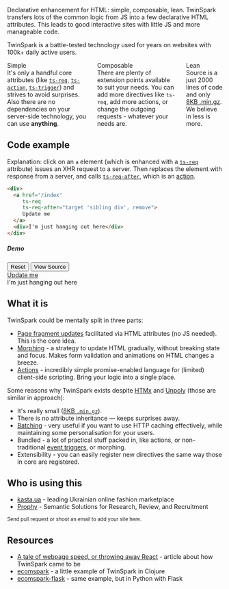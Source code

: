 <p>
  Declarative enhancement for HTML: simple, composable, lean. TwinSpark
  transfers lots of the common logic from JS into a few declarative HTML
  attributes. This leads to good interactive sites with little JS and more manageable
  code.
</p>

<p class="toast toast-primary text-center">
  TwinSpark is a battle-tested technology used for years on websites with 100k+
  daily active users.
</p>

<div class="columns">
  <div class="column col-4 col-xs-12">
    <div class="card back-logo" style="border: none">
      <div class="card-header h5">
        <span class="card-title">Simple</span>
      </div>
      <div class="card-body">
        It's only a handful core attributes (like
        <a href="api/ts-req/"><code class=nw>ts-req</code></a>,
        <a href="api/ts-action/"><code class=nw>ts-action</code></a>,
        <a href="api/ts-trigger/"><code class=nw>ts-trigger</code></a>)
        and strives to avoid surprises. Also there are no dependencies
        on your server-side technology, you can use <b>anything</b>.
      </div>
    </div>
  </div>

  <div class="column col-4 col-xs-12">
    <div class="card back-logo" style="border: none">
      <div class="card-header">
        <span class="card-title h5">Composable</span>
      </div>
      <div class="card-body">
        There are plenty of extension points available to suit your needs.
        You can add more directives like <code>ts-req</code>, add more actions,
        or change the outgoing requests - whatever your needs are.
      </div>
    </div>
  </div>

  <div class="column col-4 col-xs-12">
    <div class="card back-logo" style="border: none">
      <div class="card-header h5">
        <span class="card-title">Lean</span>
      </div>
      <div class="card-body">
        Source is a just 2000 lines of code and only
        <a href="https://github.com/piranha/twinspark-js/raw/master/dist/twinspark.min.js">8KB .min.gz</a>.
        We believe in less is more.
      </div>
    </div>
  </div>
</div>

## Code example

Explanation: click on an `a` element (which is enhanced with a
[`ts-req`](api/ts-req/) attribute) issues an XHR request to a server. Then
replaces the element with response from a server, and calls
[`ts-req-after`](api/ts-req-after/), which is an [action](api/ts-action).

```html
<div>
  <a href="/index"
     ts-req
     ts-req-after="target 'sibling div', remove">
     Update me
  </a>
  <div>I'm just hanging out here</div>
</div>
```

<div class="card example mb-p">
  <div class="card-header">
    <h5 class="d-inline mr-2">Demo</h5>
    <button class="btn btn-link btn-sm reset">Reset</button>
    <button class="btn btn-link btn-sm source">View Source</button>
  </div>

  <div class="card-body mb-p">
    <a href="/index"
       ts-req
       ts-req-after="target 'sibling div', remove">
       Update me
    </a>
    <div>I'm just hanging out here</div>
  </div>

  <script type="text/html">
    <a href="/index" ts-req>Updated!</a>
  </script>
  <script>
    XHRMock.get("/index", {body: prev()});
  </script>
</div>


## What it is

TwinSpark could be mentally split in three parts:

- [Page fragment updates](api/ts-req/) facilitated via HTML attributes
  (no JS needed). This is the core idea.
- [Morphing](api/ts-swap/#morph) - a strategy to update HTML gradually,
  without breaking state and focus. Makes form validation and animations on HTML
  changes a breeze.
- [Actions](api/ts-action/) - incredibly simple promise-enabled language for
  (limited) client-side scripting. Bring your logic into a single place.

Some reasons why TwinSpark exists despite [HTMx](https://htmx.org/) and
[Unpoly](https://unpoly.com/) (those are similar in approach):

- It's really small ([8KB `.min.gz`](https://github.com/piranha/twinspark-js/blob/master/dist/twinspark.min.js)).
- There is no attribute inheritance — keeps surprises away.
- [Batching](api/ts-req-batch/) - very useful if you want to use HTTP
  caching effectively, while maintaining some personalisation for your
  users.
- Bundled - a lot of practical stuff packed in, like actions, or non-traditional
  [event triggers](api/ts-trigger), or morphing.
- Extensibility - you can easily register new directives the same way those in
  core are registered.

## Who is using this

- [kasta.ua](https://kasta.ua) - leading Ukrainian online fashion marketplace
- [Prophy](https://www.prophy.science) - Semantic Solutions for Research, Review, and Recruitment

<small>Send pull request or shoot an email to add your site here.</small>


## Resources

- [A tale of webpage speed, or throwing away React](https://solovyov.net/blog/2020/a-tale-of-webpage-speed-or-throwing-away-react/) - article about how TwinSpark came to be
- [ecomspark](https://github.com/piranha/ecomspark) - a little example of TwinSpark in Clojure
- [ecomspark-flask](https://github.com/vsolovyov/ecomspark-flask) - same example, but in Python with Flask
